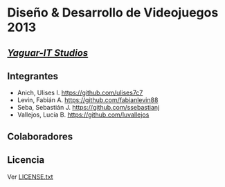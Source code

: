 Diseño & Desarrollo de Videojuegos 2013
=======================================

[***Yaguar-IT Studios***](http://yaguaritstudios.com.ar)
-----------------------

Integrantes
-----------
* Anich, Ulises I. <https://github.com/ulises7c7>
* Levin, Fabián A. <https://github.com/fabianlevin88>
* Seba, Sebastián J. <https://github.com/ssebastianj>
* Vallejos, Lucía B. <https://github.com/luvallejos>

Colaboradores
-------------

Licencia
--------
Ver [LICENSE.txt](LICENSE.txt)
